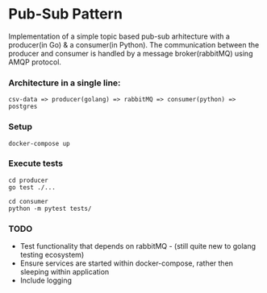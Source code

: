 # Pub-Sub Pattern

Implementation of a simple topic based pub-sub arhitecture with a producer(in Go) & a consumer(in Python). The communication between the producer and consumer is handled by a message broker(rabbitMQ) using AMQP protocol.

### Architecture in a single line:

```
csv-data => producer(golang) => rabbitMQ => consumer(python) => postgres
```

### Setup

```
docker-compose up
```

### Execute tests

```
cd producer
go test ./...
```

```
cd consumer
python -m pytest tests/
```

### TODO

- Test functionality that depends on rabbitMQ - (still quite new to golang testing ecosystem)
- Ensure services are started within docker-compose, rather then sleeping within application
- Include logging

